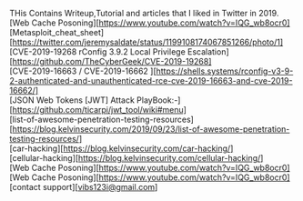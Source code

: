 
THis Contains Writeup,Tutorial and articles that I liked in Twitter in 2019.<br>
[Web Cache Posoning][https://www.youtube.com/watch?v=IQG_wb8ocr0]<br>
[Metasploit_cheat_sheet][https://twitter.com/jeremysaldate/status/1199108174067851266/photo/1]<br>
[CVE-2019-19268 rConfig 3.9.2 Local Privilege Escalation][https://github.com/TheCyberGeek/CVE-2019-19268]<br>
[CVE-2019-16663 / CVE-2019-16662 ][https://shells.systems/rconfig-v3-9-2-authenticated-and-unauthenticated-rce-cve-2019-16663-and-cve-2019-16662/]<br>
[JSON Web Tokens [JWT] Attack PlayBook:-][https://github.com/ticarpi/jwt_tool/wiki#menu]<br>
[list-of-awesome-penetration-testing-resources][https://blog.kelvinsecurity.com/2019/09/23/list-of-awesome-penetration-testing-resources/]<br>
[car-hacking][https://blog.kelvinsecurity.com/car-hacking/]<br>
[cellular-hacking][https://blog.kelvinsecurity.com/cellular-hacking/]<br>
[Web Cache Posoning][https://www.youtube.com/watch?v=IQG_wb8ocr0]<br>
[Web Cache Posoning][https://www.youtube.com/watch?v=IQG_wb8ocr0]<br>
[contact support][vibs123i@gmail.com]<br>
